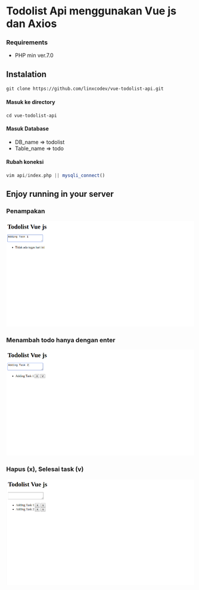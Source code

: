 # Todolist Api menggunakan Vue js dan Axios

### Requirements
- PHP min ver.7.0

## Instalation
```
git clone https://github.com/linxcodev/vue-todolist-api.git
```

#### Masuk ke directory
```
cd vue-todolist-api
```

#### Masuk Database
- DB_name => todolist
- Table_name => todo

#### Rubah koneksi
```php
vim api/index.php || mysqli_connect()
```

## Enjoy running in your server
### Penampakan
![alt](img/1.png)
### Menambah todo hanya dengan enter
![alt](img/2.png)
### Hapus (x), Selesai task (v)
![alt](img/3.png)
